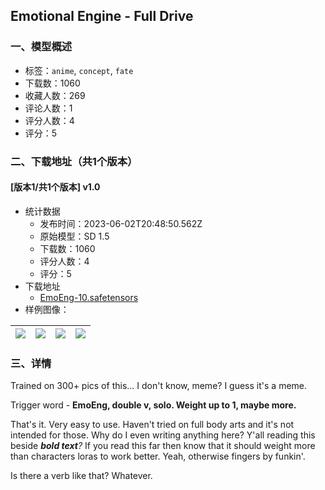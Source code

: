 ## Emotional Engine - Full Drive
### 一、模型概述

- 标签：`anime`, `concept`, `fate`
- 下载数：1060
- 收藏人数：269
- 评论人数：1
- 评分人数：4
- 评分：5

### 二、下载地址（共1个版本）

#### [版本1/共1个版本] v1.0

- 统计数据
  - 发布时间：2023-06-02T20:48:50.562Z
  - 原始模型：SD 1.5
  - 下载数：1060
  - 评分人数：4
  - 评分：5
- 下载地址
  - [EmoEng-10.safetensors](https://civitai.com/api/download/models/87904)
- 样例图像：

| <img src="https://image.civitai.com/xG1nkqKTMzGDvpLrqFT7WA/ad9f9486-1cb3-463e-b40d-85c9f74137b7/width=450/1009348.jpeg" /> | <img src="https://image.civitai.com/xG1nkqKTMzGDvpLrqFT7WA/d9ca4768-5252-4a98-b3f4-a15ea98c2c1a/width=450/1009386.jpeg" /> | <img src="https://image.civitai.com/xG1nkqKTMzGDvpLrqFT7WA/781ce047-721f-4f57-acc4-289d58b01988/width=450/1009332.jpeg" /> | <img src="https://image.civitai.com/xG1nkqKTMzGDvpLrqFT7WA/0a084f4a-0136-4a43-9576-ddf4bd30eb02/width=450/1009336.jpeg" /> |
| ---- | ---- | ---- | ---- |


### 三、详情
<p>Trained on 300+ pics of this... I don't know, meme? I guess it's a meme.</p><p>Trigger word - <strong>EmoEng, double v, solo. Weight up to 1, maybe more.</strong></p><p>That's it. Very easy to use. Haven't tried on full body arts and it's not intended for those. Why do I even writing anything here? Y'all reading this beside <strong><em>bold text</em></strong><em>? </em>If you read this far then know that it should weight more than characters loras to work better. Yeah, otherwise fingers by funkin'. </p><p>Is there a verb like that? Whatever.</p>